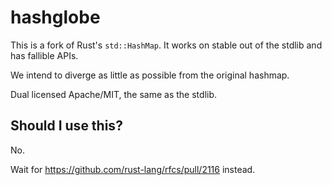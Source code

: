 hashglobe
========


This is a fork of Rust's `std::HashMap`. It works on stable out of the stdlib and has fallible APIs.

We intend to diverge as little as possible from the original hashmap.


Dual licensed Apache/MIT, the same as the stdlib.


## Should I use this?

No.

Wait for https://github.com/rust-lang/rfcs/pull/2116 instead.
